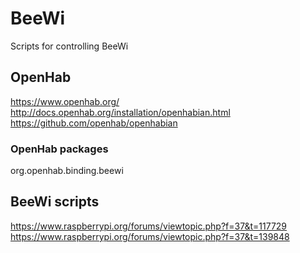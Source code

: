 # BeeWi
Scripts for controlling BeeWi

## OpenHab
https://www.openhab.org/
http://docs.openhab.org/installation/openhabian.html
https://github.com/openhab/openhabian

### OpenHab packages
org.openhab.binding.beewi


## BeeWi scripts
https://www.raspberrypi.org/forums/viewtopic.php?f=37&t=117729
https://www.raspberrypi.org/forums/viewtopic.php?f=37&t=139848

